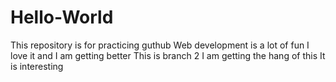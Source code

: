 # Hello-World
This repository is for practicing guthub 
Web development is a lot of fun
I love it and I am getting better 
This is branch 2 
I am getting the hang of this 
It is interesting 
